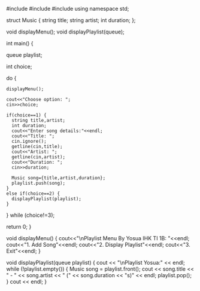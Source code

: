 #include <iostream>
#include <queue>
#include <string>
using namespace std;

struct Music {
  string title;
  string artist;
  int duration;
};

void displayMenu();
void displayPlaylist(queue<Music>);

int main() {

  queue<Music> playlist;

  int choice;

  do {

    displayMenu();

    cout<<"Choose option: ";
    cin>>choice;

    if(choice==1) {
      string title,artist;
      int duration;
      cout<<"Enter song details:"<<endl;
      cout<<"Title: ";
      cin.ignore();
      getline(cin,title);
      cout<<"Artist: ";
      getline(cin,artist);
      cout<<"Duration: ";
      cin>>duration;

      Music song={title,artist,duration};
      playlist.push(song);
    }
    else if(choice==2) {
      displayPlaylist(playlist);
    }

  } while (choice!=3);

  return 0;
}

void displayMenu() {
  cout<<"\nPlaylist Menu By Yosua IHK TI 1B: "<<endl;
  cout<<"1. Add Song"<<endl;
  cout<<"2. Display Playlist"<<endl;
  cout<<"3. Exit"<<endl;
}

void displayPlaylist(queue<Music> playlist) {
  cout << "\nPlaylist Yosua:" << endl;
  while (!playlist.empty()) {
    Music song = playlist.front();
    cout << song.title << " - " << song.artist << " (" << song.duration << "s)" << endl;
    playlist.pop();
  }
  cout << endl;
}
